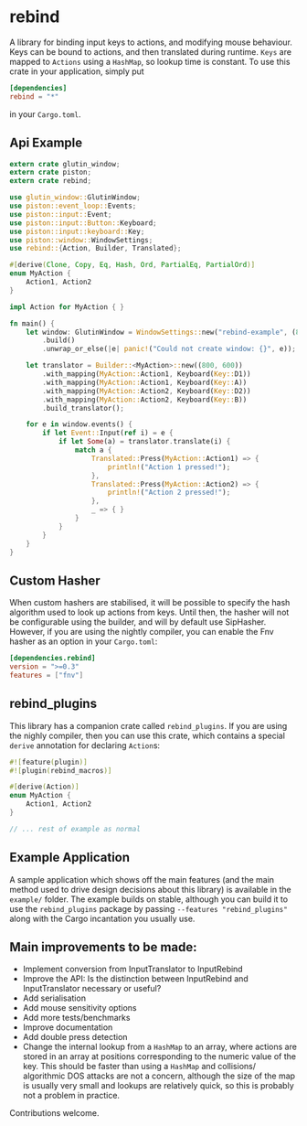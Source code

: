 rebind
======

A library for binding input keys to actions, and modifying mouse behaviour. Keys can be bound to
actions, and then translated during runtime. `Keys` are mapped to `Actions` using a `HashMap`, so
lookup time is constant. To use this crate in your application, simply put

```toml
[dependencies]
rebind = "*"
```

in your `Cargo.toml`.

Api Example
-----------

```rust
extern crate glutin_window;
extern crate piston;
extern crate rebind;

use glutin_window::GlutinWindow;
use piston::event_loop::Events;
use piston::input::Event;
use piston::input::Button::Keyboard;
use piston::input::keyboard::Key;
use piston::window::WindowSettings;
use rebind::{Action, Builder, Translated};

#[derive(Clone, Copy, Eq, Hash, Ord, PartialEq, PartialOrd)]
enum MyAction {
    Action1, Action2
}

impl Action for MyAction { }

fn main() {
    let window: GlutinWindow = WindowSettings::new("rebind-example", (800, 600))
        .build()
        .unwrap_or_else(|e| panic!("Could not create window: {}", e));

    let translator = Builder::<MyAction>::new((800, 600))
        .with_mapping(MyAction::Action1, Keyboard(Key::D1))
        .with_mapping(MyAction::Action1, Keyboard(Key::A))
        .with_mapping(MyAction::Action2, Keyboard(Key::D2))
        .with_mapping(MyAction::Action2, Keyboard(Key::B))
        .build_translator();

    for e in window.events() {
        if let Event::Input(ref i) = e {
            if let Some(a) = translator.translate(i) {
                match a {
                    Translated::Press(MyAction::Action1) => {
                        println!("Action 1 pressed!");
                    },
                    Translated::Press(MyAction::Action2) => {
                        println!("Action 2 pressed!");
                    },
                    _ => { }
                }
            }
        }
    }
}
```

Custom Hasher
-------------

When custom hashers are stabilised, it will be possible to specify the hash algorithm used to look up
actions from keys. Until then, the hasher will not be configurable using the builder, and will by default
use SipHasher. However, if you are using the nightly compiler, you can enable the Fnv hasher as an option
in your `Cargo.toml`:

```toml
[dependencies.rebind]
version = ">=0.3"
features = ["fnv"]
```

rebind_plugins
--------------

This library has a companion crate called `rebind_plugins`. If you are using the nighly compiler, then
you can use this crate, which contains a special `derive` annotation for declaring `Action`s:

```rust
#![feature(plugin)]
#![plugin(rebind_macros)]

#[derive(Action)]
enum MyAction {
    Action1, Action2
}

// ... rest of example as normal
```

Example Application
-------------------

A sample application which shows off the main features (and the main method  used to drive design decisions
about this library) is available in the `example/` folder. The example builds on stable, although you can
build it to use the `rebind_plugins` package by passing `--features "rebind_plugins"` along with the Cargo
incantation you usually use.


Main improvements to be made:
-----------------------------

* Implement conversion from InputTranslator to InputRebind
* Improve the API: Is the distinction between InputRebind and InputTranslator necessary or useful?
* Add serialisation
* Add mouse sensitivity options
* Add more tests/benchmarks
* Improve documentation
* Add double press detection
* Change the internal lookup from a `HashMap` to an array, where actions are stored in an array at positions
  corresponding to the numeric value of the key. This should be faster than using a `HashMap` and collisions/
  algorithmic DOS attacks are not a concern, although the size of the map is usually very small and lookups
  are relatively quick, so this is probably not a problem in practice.

Contributions welcome.
